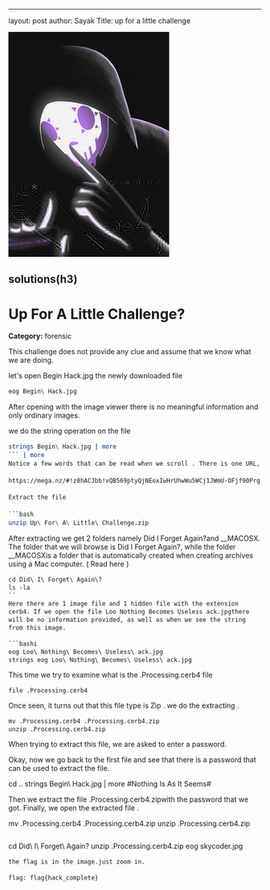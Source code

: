 ---
layout: post
author: Sayak
Title: up for a little challenge

![320*448](https://raw.githubusercontent.com/Reverse25/rev_blog/master/up_for_a_little_challenge/Begin%20Hack.jpg)

## solutions(h3)

# Up For A Little Challenge?
**Category:** forensic

This challenge does not provide any clue and assume that we know what we are doing.

let's open Begin Hack.jpg the newly downloaded file

```bash
eog Begin\ Hack.jpg
```

After opening with the image viewer there is no meaningful information and only ordinary images.

we do the string operation on the file

```bash
strings Begin\ Hack.jpg | more
``` | more
Notice a few words that can be read when we scroll . There is one URL, open that URL and download the file there.

https://mega.nz/#!z8hACJbb!vQB569ptyQjNEoxIwHrUhwWu5WCj1JWmU-OFjf90Prg

Extract the file

```bash
unzip Up\ For\ A\ Little\ Challenge.zip
```
After extracting we get 2 folders namely Did I Forget Again?and __MACOSX. The folder that we will browse is Did I Forget Again?, while the folder __MACOSXis a folder that is automatically created when creating archives using a Mac computer. ( Read here )
```
cd Did\ I\ Forget\ Again\?
ls -la
``
Here there are 1 image file and 1 hidden file with the extension cerb4. If we open the file Loo Nothing Becomes Useless ack.jpgthere will be no information provided, as well as when we see the string from this image.

```bashi
eog Loo\ Nothing\ Becomes\ Useless\ ack.jpg
strings eog Loo\ Nothing\ Becomes\ Useless\ ack.jpg
```
This time we try to examine what is the .Processing.cerb4 file

```
file .Processing.cerb4
```

Once seen, it turns out that this file type is Zip .  we do the extracting .
```
mv .Processing.cerb4 .Processing.cerb4.zip
unzip .Processing.cerb4.zip
```

When trying to extract this file, we are asked to enter a password. 

Okay, now we go back to the first file and see that there is a password that can be used to extract the file.

cd ..
strings Begin\ Hack.jpg | more
#Nothing Is As It Seems#

Then we extract the file .Processing.cerb4.zipwith the password that we got. Finally, we open the extracted file .

mv .Processing.cerb4 .Processing.cerb4.zip
unzip .Processing.cerb4.zip
```
```
cd Did\ I\ Forget\ Again\?
unzip .Processing.cerb4.zip
eog skycoder.jpg
```
the flag is in the image.just zoom in.

flag: flag{hack_complete}





